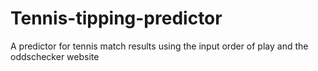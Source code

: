 # Tennis-tipping-predictor
A predictor for tennis match results using the input order of play and the oddschecker website
